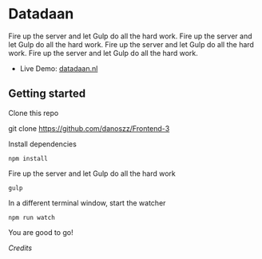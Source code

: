# Datadaan

Fire up the server and let Gulp do all the hard work. Fire up the server and let Gulp do all the hard work. Fire up the server and let Gulp do all the hard work. Fire up the server and let Gulp do all the hard work.

* Live Demo: [datadaan.nl](https://datadaan.nl)

## Getting started

Clone this repo

  git clone https://github.com/danoszz/Frontend-3

Install dependencies

	npm install

Fire up the server and let Gulp do all the hard work

	gulp

In a different terminal window, start the watcher

	npm run watch

You are good to go!

_Credits_

[d3]: https://github.com/d3/d3

[git]: https://git-scm.com

[node]: https://nodejs.org

[gulp]: http://gulpjs.com/

